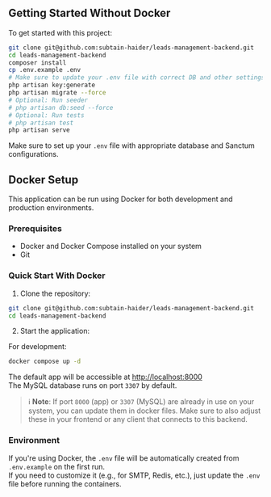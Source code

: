 
## Getting Started Without Docker

To get started with this project:

```bash
git clone git@github.com:subtain-haider/leads-management-backend.git
cd leads-management-backend
composer install
cp .env.example .env
# Make sure to update your .env file with correct DB and other settings
php artisan key:generate 
php artisan migrate --force
# Optional: Run seeder
# php artisan db:seed --force
# Optional: Run tests
# php artisan test
php artisan serve
```

Make sure to set up your `.env` file with appropriate database and Sanctum configurations.


## Docker Setup

This application can be run using Docker for both development and production environments.

### Prerequisites

- Docker and Docker Compose installed on your system
- Git

### Quick Start With Docker

1. Clone the repository: 
```bash
git clone git@github.com:subtain-haider/leads-management-backend.git
cd leads-management-backend
```

2. Start the application:

For development:
```bash
docker compose up -d
```
The default app will be accessible at [http://localhost:8000](http://localhost:8000)  
The MySQL database runs on port `3307` by default.

> ℹ️ **Note**: If port `8000` (app) or `3307` (MySQL) are already in use on your system, you can update them in docker files. Make sure to also adjust these in your frontend or any client that connects to this backend.

### Environment

If you're using Docker, the `.env` file will be automatically created from `.env.example` on the first run.  
If you need to customize it (e.g., for SMTP, Redis, etc.), just update the `.env` file before running the containers.